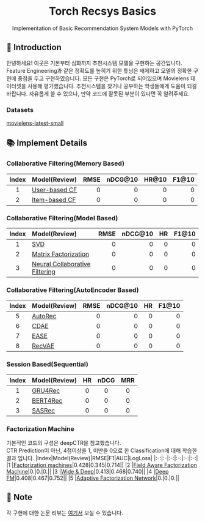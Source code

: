 # <div align="center"> Torch Recsys Basics </div>

<div align="center"> Implementation of Basic Recommendation System Models with PyTorch </div>

## 🤗 Introduction

안녕하세요! 이곳은 기본부터 심화까지 추천시스템 모델을 구현하는 공간입니다. Feature Engineering과 같은 정확도를 높히기 위한 튜닝은 배제하고 모델의 정확한 구현에 중점을 두고 구현하였습니다. 모든 구현은 PyTorch로 되어있으며 Movielens 데이터셋을 사용해 평가했습니다. 추천시스템을 찾거나 공부하는 학생들에게 도움이 되길 바랍니다. 자유롭게 쓸 수 있으나, 만약 코드에 잘못된 부분이 있다면 꼭 알려주세요.<br>

### Datasets
[movielens-latest-small](https://grouplens.org/datasets/movielens/)<br>

## 📚 Implement Details
### Collaborative Filtering(Memory Based)
|Index|Model(Review)|RMSE|nDCG@10|HR@10|F1@10|
|:-:|:-|-:|-:|-:|-:|
|1    |[User-based CF]()|0|0|0|0|
|2    |[Item-based CF]()|0|0|0|0|

### Collaborative Filtering(Model Based)
|Index|Model(Review)|RMSE|nDCG@10|HR|F1@10|
|:-:|:-|-:|-:|-:|-:|
|1    |[SVD]()|0|0|0|0|
|2    |[Matrix Factorization]()|0|0|0|0|
|3    |[Neural Collaborative Filtering]()|0|0|0|0|

### Collaborative Filtering(AutoEncoder Based)
|Index|Model(Review)|RMSE|nDCG@10|HR|F1@10|
|:-:|:-|-:|-:|-:|-:|
|5    |[AutoRec]()|0|0|0|0|
|6    |[CDAE]()|0|0|0|0|
|7    |[EASE]()|0|0|0|0|
|8    |[RecVAE]()|0|0|0|0|


### Session Based(Sequential)
|Index|Model(Review)|HR|nDCG|MRR|
|:-:|:-|:-:|:-:|:-:|
|1    |[GRU4Rec]()|0|0|0|0|0|0|
|2    |[BERT4Rec]()|0|0|0|0|0|0|
|3    |[SASRec]()|0|0|0|0|0|0|

### Factorization Machine
기본적인 코드의 구성은 deepCTR을 참고했습니다.<br>
CTR Prediction이 아닌, 4점이상을 1, 미만을 0으로 한 Classification에 대해 학습한 결과 입니다.
|Index|Model(Review)|RMSE|F1|AUC|LogLoss|
|:-:|:-|:-:|:-:|:-:|:-:|
|1    |[Factorization machines](https://superficial-freeze-172.notion.site/Factorization-machines-85debc8b650a40f39156be320ec46a47?pvs=4)|0.428|0.345|0.714||
|2    |[Field Aware Factorization Machine]()|0.|0.|0.||
|3    |[Wide & Deep]()|0.413|0.468|0.740||
|4    |[Deep FM](https://superficial-freeze-172.notion.site/DeepFM-a-factorization-machine-based-neural-network-for-CTR-prediction-5891d516dbad413fb0da3e834c10771c?pvs=4)|0.408|0.467|0.752||
|5    |[Adaptive Factorization Network]()|0.|0.|0.||

## 🔔 Note
각 구현에 대한 논문 리뷰는 [여기서](https://superficial-freeze-172.notion.site/e20c78a9926b47e49d0921d229f64d4f?v=e3f1f712b2cf4abb94c14730710721cf&pvs=4) 보실 수 있습니다.<br>


